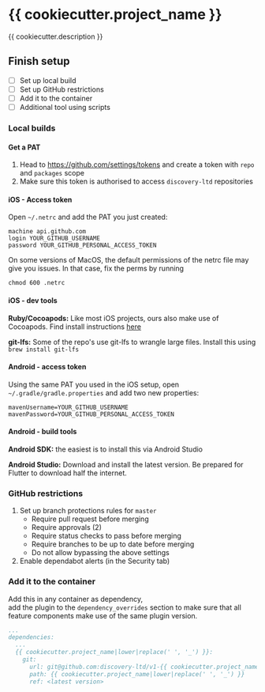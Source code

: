 # {{ cookiecutter.project_name }}

{{ cookiecutter.description }}

## Finish setup 

- [ ] Set up local build
- [ ] Set up GitHub restrictions
- [ ] Add it to the container
- [ ] Additional tool using scripts

### Local builds

#### Get a PAT

1. Head to https://github.com/settings/tokens and create a token with `repo` and `packages` scope
2. Make sure this token is authorised to access `discovery-ltd` repositories

#### iOS - Access token

Open `~/.netrc` and add the PAT you just created:

```
machine api.github.com
login YOUR_GITHUB_USERNAME
password YOUR_GITHUB_PERSONAL_ACCESS_TOKEN
```

On some versions of MacOS, the default permissions of the netrc file may give you issues. In that case, fix the perms by running

```
chmod 600 .netrc
```

#### iOS - dev tools

**Ruby/Cocoapods:** Like most iOS projects, ours also make use of Cocoapods. Find install instructions [here](https://guides.cocoapods.org/using/getting-started.html)

**git-lfs:** Some of the repo's use git-lfs to wrangle large files. Install this using `brew install git-lfs`


#### Android - access token

Using the same PAT you used in the iOS setup, open `~/.gradle/gradle.properties` and add two new properties:

```properties
mavenUsername=YOUR_GITHUB_USERNAME 
mavenPassword=YOUR_GITHUB_PERSONAL_ACCESS_TOKEN
```

#### Android - build tools

**Android SDK:** the easiest is to install this via Android Studio

**Android Studio:** Download and install the latest version. Be prepared for Flutter to download half the internet.


### GitHub restrictions

1. Set up branch protections rules for `master`
   - Require pull request before merging
   - Require approvals (2)
   - Require status checks to pass before merging
   - Require branches to be up to date before merging
   - Do not allow bypassing the above settings
2. Enable dependabot alerts (in the Security tab)

### Add it to the container

Add this in any container as dependency, <br>
add the plugin to the `dependency_overrides` section to make sure that all feature 
components make use of the same plugin version.
```yaml
...
dependencies:
  ...
  {{ cookiecutter.project_name|lower|replace(' ', '_') }}:
    git:
      url: git@github.com:discovery-ltd/v1-{{ cookiecutter.project_name|lower|replace(' ', '-') }}-plugin.git
      path: {{ cookiecutter.project_name|lower|replace(' ', '_') }}
      ref: <latest version>

```




